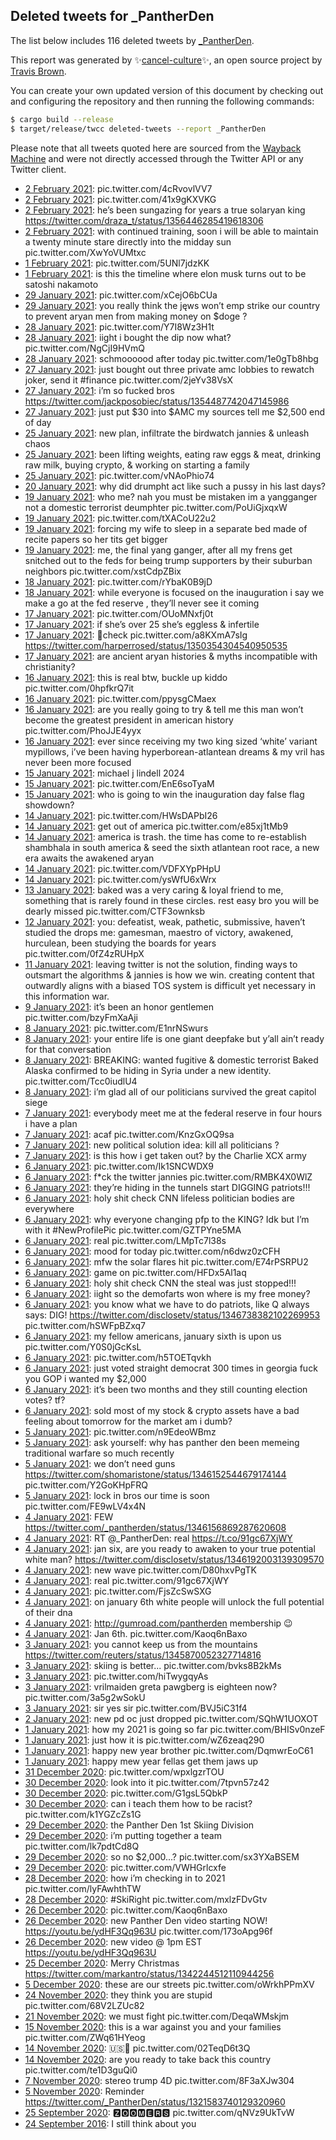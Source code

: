 ## Deleted tweets for _PantherDen

The list below includes 116 deleted tweets by
[_PantherDen](https://twitter.com/_PantherDen).



This report was generated by ✨[cancel-culture](https://github.com/travisbrown/cancel-culture)✨,
an open source project by [Travis Brown](https://twitter.com/travisbrown).

You can create your own updated version of this document by checking out and configuring the
repository and then running the following commands:

```bash
$ cargo build --release
$ target/release/twcc deleted-tweets --report _PantherDen
```

Please note that all tweets quoted here are sourced from the
[Wayback Machine](https://web.archive.org) and were not directly accessed through the Twitter API or
any Twitter client.

* [ 2 February 2021](https://web.archive.org/web/20210202232259/https://twitter.com/_PantherDen/status/1356744856752816132): pic.twitter.com/4cRvovlVV7 <!--1356744856752816132-->
* [ 2 February 2021](https://web.archive.org/web/20210202035549/https://twitter.com/_PantherDen/status/1356451166037700608): pic.twitter.com/41x9gKXVKG <!--1356451166037700608-->
* [ 2 February 2021](https://web.archive.org/web/20210202033758/https://twitter.com/_PantherDen/status/1356446673065672711): he’s been sungazing for years a true solaryan king https://twitter.com/draza_t/status/1356446285419618306 <!--1356446673065672711-->
* [ 2 February 2021](https://web.archive.org/web/20210202033455/https://twitter.com/_PantherDen/status/1356445844879376390): with continued training, soon i will be able to maintain a twenty minute stare directly into the midday sun pic.twitter.com/XwYoVUMtxc <!--1356445844879376390-->
* [ 1 February 2021](https://web.archive.org/web/20210201140701/https://twitter.com/_PantherDen/status/1356242553373396995): pic.twitter.com/5UNl7jdzKK <!--1356242553373396995-->
* [ 1 February 2021](https://web.archive.org/web/20210201003203/https://twitter.com/_PantherDen/status/1356037505469046787): is this the timeline where elon musk turns out to be satoshi nakamoto <!--1356037505469046787-->
* [29 January 2021](https://web.archive.org/web/20210129195256/https://twitter.com/_PantherDen/status/1355242461065576448): pic.twitter.com/xCejO6bCUa <!--1355242461065576448-->
* [29 January 2021](https://web.archive.org/web/20210129043111/https://twitter.com/_PantherDen/status/1355010545557135360): you really think the jęws won’t emp strike our country to prevent aryan men from making money on  $doge ? <!--1355010545557135360-->
* [28 January 2021](https://web.archive.org/web/20210128220131/https://twitter.com/_PantherDen/status/1354912473787338754): pic.twitter.com/Y7I8Wz3H1t <!--1354912473787338754-->
* [28 January 2021](https://web.archive.org/web/20210128162150/https://twitter.com/_PantherDen/status/1354826948841795584): iight i bought the dip now what? pic.twitter.com/NgCjI9HVmQ <!--1354826948841795584-->
* [28 January 2021](https://web.archive.org/web/20210128013345/https://twitter.com/_PantherDen/status/1354603515415552000): schmoooood after today pic.twitter.com/1e0gTb8hbg <!--1354603515415552000-->
* [27 January 2021](https://web.archive.org/web/20210127200842/https://twitter.com/_PantherDen/status/1354520906475909122): just bought out three private amc lobbies to rewatch joker, send it  #finance  pic.twitter.com/2jeYv38VsX <!--1354520906475909122-->
* [27 January 2021](https://web.archive.org/web/20210127180315/https://twitter.com/_PantherDen/status/1354489999916462084): i’m so fucked bros https://twitter.com/jackposobiec/status/1354487742047145986 <!--1354489999916462084-->
* [27 January 2021](https://web.archive.org/web/20210127163022/https://twitter.com/_PantherDen/status/1354466425029722115): just put $30 into  $AMC  my sources tell me $2,500 end of day <!--1354466425029722115-->
* [25 January 2021](https://web.archive.org/web/20210125191407/https://twitter.com/_PantherDen/status/1353783151487811593): new plan, infiltrate the birdwatch jannies & unleash chaos <!--1353783151487811593-->
* [25 January 2021](https://web.archive.org/web/20210125170704/https://twitter.com/_PantherDen/status/1353751135711080453): been lifting weights, eating raw eggs & meat, drinking raw milk, buying crypto, & working on starting a family <!--1353751135711080453-->
* [25 January 2021](https://web.archive.org/web/20210125021445/https://twitter.com/_PantherDen/status/1353526649283874817): pic.twitter.com/vNAoPhio74 <!--1353526649283874817-->
* [20 January 2021](https://web.archive.org/web/20210120035320/https://twitter.com/_PantherDen/status/1351739493649362944): why did drumpht act like such a pussy in his last days? <!--1351739493649362944-->
* [19 January 2021](https://web.archive.org/web/20210119222114/https://twitter.com/_PantherDen/status/1351655894841438208): who me? nah you must be mistaken im a yangganger not a domestic terrorist deumphter pic.twitter.com/PoUiGjxqxW <!--1351655894841438208-->
* [19 January 2021](https://web.archive.org/web/20210119201432/https://twitter.com/_PantherDen/status/1351624016071696389): pic.twitter.com/tXACoU22u2 <!--1351624016071696389-->
* [19 January 2021](https://web.archive.org/web/20210119192115/https://twitter.com/_PantherDen/status/1351610602574258178): forcing my wife to sleep in a separate bed made of recite papers so her tits get bigger <!--1351610602574258178-->
* [19 January 2021](https://web.archive.org/web/20210119153736/https://twitter.com/_PantherDen/status/1351554186975055872): me, the final yang ganger, after all my frens get snitched out to the feds for being trump supporters by their suburban neighbors pic.twitter.com/xstCdpZBix <!--1351554186975055872-->
* [18 January 2021](https://web.archive.org/web/20210118201528/https://twitter.com/_PantherDen/status/1351261844229513223): pic.twitter.com/rYbaK0B9jD <!--1351261844229513223-->
* [18 January 2021](https://web.archive.org/web/20210118022653/https://twitter.com/_PantherDen/status/1350992932074123276): while everyone is focused on the inauguration i say we make a go at the fed reserve , they’ll never see it coming <!--1350992932074123276-->
* [17 January 2021](https://web.archive.org/web/20210117053605/https://twitter.com/_PantherDen/status/1350678208547594244): pic.twitter.com/OUoMNxfj0t <!--1350678208547594244-->
* [17 January 2021](https://web.archive.org/web/20210117043330/https://twitter.com/_PantherDen/status/1350662468566188033): if she’s over 25 she’s eggless & infertile <!--1350662468566188033-->
* [17 January 2021](https://web.archive.org/web/20210117035647/https://twitter.com/_PantherDen/status/1350653169064439809): 🥚check  pic.twitter.com/a8KXmA7sIg   https://twitter.com/harperrosed/status/1350354304540950535 <!--1350653169064439809-->
* [17 January 2021](https://web.archive.org/web/20210117012245/https://twitter.com/_PantherDen/status/1350614435614887938): are ancient aryan histories & myths incompatible with christianity? <!--1350614435614887938-->
* [16 January 2021](https://web.archive.org/web/20210116185143/https://twitter.com/_PantherDen/status/1350515916300279808): this is real btw, buckle up kiddo pic.twitter.com/0hpfkrQ7it <!--1350515916300279808-->
* [16 January 2021](https://web.archive.org/web/20210116182924/https://twitter.com/_PantherDen/status/1350509759670198275): pic.twitter.com/ppysgCMaex <!--1350509759670198275-->
* [16 January 2021](https://web.archive.org/web/20210116044420/https://twitter.com/_PantherDen/status/1350302797280006149): are you really going to try & tell me this man won’t become the greatest president in american history pic.twitter.com/PhoJJE4yyx <!--1350302797280006149-->
* [16 January 2021](https://web.archive.org/web/20210116040417/https://twitter.com/_PantherDen/status/1350292623622332419): ever since receiving my two king sized ‘white’ variant mypillows, i’ve been having hyperborean-atlantean dreams & my vril has never been more focused <!--1350292623622332419-->
* [15 January 2021](https://web.archive.org/web/20210115234954/https://twitter.com/_PantherDen/status/1350228678324727811): michael j lindell 2024 <!--1350228678324727811-->
* [15 January 2021](https://web.archive.org/web/20210115142410/https://twitter.com/_PantherDen/status/1350086168956858372): pic.twitter.com/EnE6soTyaM <!--1350086168956858372-->
* [15 January 2021](https://web.archive.org/web/20210115005723/https://twitter.com/_PantherDen/status/1349883158527938568): who is going to win the inauguration day false flag showdown? <!--1349883158527938568-->
* [14 January 2021](https://web.archive.org/web/20210114180046/https://twitter.com/_PantherDen/status/1349778342761947150): pic.twitter.com/HWsDAPbI26 <!--1349778342761947150-->
* [14 January 2021](https://web.archive.org/web/20210114030514/https://twitter.com/_PantherDen/status/1349552879850442753): get out of america pic.twitter.com/e85xj1tMb9 <!--1349552879850442753-->
* [14 January 2021](https://web.archive.org/web/20210114022744/https://twitter.com/_PantherDen/status/1349543574451449861): america is trash.  the time has come to re-establish shambhala in south america & seed the sixth atlantean root race, a new era awaits the awakened aryan <!--1349543574451449861-->
* [14 January 2021](https://web.archive.org/web/20210114020308/https://twitter.com/_PantherDen/status/1349537158462386182): pic.twitter.com/VDFXYpPHpU <!--1349537158462386182-->
* [14 January 2021](https://web.archive.org/web/20210114014816/https://twitter.com/_PantherDen/status/1349533601403203584): pic.twitter.com/ysWfU6xWrx <!--1349533601403203584-->
* [13 January 2021](https://web.archive.org/web/20210113232840/https://twitter.com/_PantherDen/status/1349498557221498880): baked was a very caring & loyal friend to me, something that is rarely found in these circles.  rest easy bro you will be dearly missed pic.twitter.com/CTF3ownksb <!--1349498557221498880-->
* [12 January 2021](https://web.archive.org/web/20210112031056/https://twitter.com/_PantherDen/status/1348819756686733314): you: defeatist, weak, pathetic, submissive, haven’t studied the drops  me: gamesman, maestro of victory, awakened, hurculean, been studying the boards for years pic.twitter.com/0fZ4zRUHpX <!--1348819756686733314-->
* [11 January 2021](https://web.archive.org/web/20210112024636/https://twitter.com/_PantherDen/status/1348760457583144961): leaving twitter is not the solution, finding ways to outsmart the algorithms & jannies is how we win.  creating content that outwardly aligns with a biased TOS system is difficult yet necessary in this information war. <!--1348760457583144961-->
* [ 9 January 2021](https://web.archive.org/web/20210109002220/https://twitter.com/_PantherDen/status/1347699689781657602): it’s been an honor gentlemen pic.twitter.com/bzyFmXaAji <!--1347699689781657602-->
* [ 8 January 2021](https://web.archive.org/web/20210108201532/https://twitter.com/_PantherDen/status/1347637971806261252): pic.twitter.com/E1nrNSwurs <!--1347637971806261252-->
* [ 8 January 2021](https://web.archive.org/web/20210108190123/https://twitter.com/_PantherDen/status/1347618461661483009): your entire life is one giant deepfake but y’all ain’t ready for that conversation <!--1347618461661483009-->
* [ 8 January 2021](https://web.archive.org/web/20210108022451/https://twitter.com/_PantherDen/status/1347368476734840832): BREAKING: wanted fugitive & domestic terrorist Baked Alaska confirmed to be hiding in Syria under a new identity. pic.twitter.com/Tcc0iudlU4 <!--1347368476734840832-->
* [ 8 January 2021](https://web.archive.org/web/20210108020804/https://twitter.com/_PantherDen/status/1347364299065462785): i’m glad all of our politicians survived the great capitol siege <!--1347364299065462785-->
* [ 7 January 2021](https://web.archive.org/web/20210107225234/https://twitter.com/_PantherDen/status/1347314507434045440): everybody meet me at the federal reserve in four hours i have a plan <!--1347314507434045440-->
* [ 7 January 2021](https://web.archive.org/web/20210107194025/https://twitter.com/_PantherDen/status/1347266289056808963): acaf pic.twitter.com/KnzGxOQ9sa <!--1347266289056808963-->
* [ 7 January 2021](https://web.archive.org/web/20210107015415/https://twitter.com/_PantherDen/status/1346998492594507776): new political solution idea: kill all politicians ? <!--1346998492594507776-->
* [ 7 January 2021](https://web.archive.org/web/20210107012512/https://twitter.com/_PantherDen/status/1346991087446089728): is this how i get taken out? by the Charlie XCX army <!--1346991087446089728-->
* [ 6 January 2021](https://web.archive.org/web/20210106235716/https://twitter.com/_PantherDen/status/1346969021002952704): pic.twitter.com/Ik1SNCWDX9 <!--1346969021002952704-->
* [ 6 January 2021](https://web.archive.org/web/20210106220646/https://twitter.com/_PantherDen/status/1346941177073963010): f*ck the twitter jannies pic.twitter.com/RMBK4X0WlZ <!--1346941177073963010-->
* [ 6 January 2021](https://web.archive.org/web/20210106202439/https://twitter.com/_PantherDen/status/1346915505018466305): they’re hiding in the tunnels start DIGGING patriots!!! <!--1346915505018466305-->
* [ 6 January 2021](https://web.archive.org/web/20210106195249/https://twitter.com/_PantherDen/status/1346907450562248708): holy shit check CNN lifeless politician bodies are everywhere <!--1346907450562248708-->
* [ 6 January 2021](https://web.archive.org/web/20210106193527/https://twitter.com/_PantherDen/status/1346902824295215105): why everyone changing pfp to the KING? Idk but I’m with it   #NewProfilePic  pic.twitter.com/GZTPYne5MA <!--1346902824295215105-->
* [ 6 January 2021](https://web.archive.org/web/20210106164157/https://twitter.com/_PantherDen/status/1346859454906699785): real pic.twitter.com/LMpTc7l38s <!--1346859454906699785-->
* [ 6 January 2021](https://web.archive.org/web/20210106162543/https://twitter.com/_PantherDen/status/1346855388105289728): mood for today pic.twitter.com/n6dwz0zCFH <!--1346855388105289728-->
* [ 6 January 2021](https://web.archive.org/web/20210106160958/https://twitter.com/_PantherDen/status/1346851416489545731): mfw the solar flares hit pic.twitter.com/E74rPSRPU2 <!--1346851416489545731-->
* [ 6 January 2021](https://web.archive.org/web/20210106160723/https://twitter.com/_PantherDen/status/1346850805442371585): game on pic.twitter.com/HFDx5Al1aq <!--1346850805442371585-->
* [ 6 January 2021](https://web.archive.org/web/20210106151734/https://twitter.com/_PantherDen/status/1346838240557473793): holy shit check CNN the steal was just stopped!!! <!--1346838240557473793-->
* [ 6 January 2021](https://web.archive.org/web/20210106142857/https://twitter.com/_PantherDen/status/1346826000424980480): iight so the demofarts won where is my free money? <!--1346826000424980480-->
* [ 6 January 2021](https://web.archive.org/web/20210106123003/https://twitter.com/_PantherDen/status/1346796077194899457): you know what we have to do patriots, like Q always says: DIG!  https://twitter.com/disclosetv/status/1346738382102269953  pic.twitter.com/hSWFpBZxq7 <!--1346796077194899457-->
* [ 6 January 2021](https://web.archive.org/web/20210106051503/https://twitter.com/_PantherDen/status/1346686645823819776): my fellow americans, january sixth is upon us pic.twitter.com/Y0S0jGcKsL <!--1346686645823819776-->
* [ 6 January 2021](https://web.archive.org/web/20210106043314/https://twitter.com/_PantherDen/status/1346676095245033472): pic.twitter.com/h5TOETqvkh <!--1346676095245033472-->
* [ 6 January 2021](https://web.archive.org/web/20210106033436/https://twitter.com/_PantherDen/status/1346661350131564546): just voted straight democrat 300 times in georgia fuck you GOP i wanted my $2,000 <!--1346661350131564546-->
* [ 6 January 2021](https://web.archive.org/web/20210106024346/https://twitter.com/_PantherDen/status/1346648555486912519): it’s been two months and they still counting election votes? tf? <!--1346648555486912519-->
* [ 6 January 2021](https://web.archive.org/web/20210106001626/https://twitter.com/_PantherDen/status/1346611508541857797): sold most of my stock & crypto assets have a bad feeling about tomorrow for the market am i dumb? <!--1346611508541857797-->
* [ 5 January 2021](https://web.archive.org/web/20210105180759/https://twitter.com/_PantherDen/status/1346518749919272963): pic.twitter.com/n9EdeoWBmz <!--1346518749919272963-->
* [ 5 January 2021](https://web.archive.org/web/20210105034040/https://twitter.com/_PantherDen/status/1346300202655879170): ask yourself: why has panther den been memeing traditional warfare so much recently <!--1346300312903102466-->
* [ 5 January 2021](https://web.archive.org/web/20210105034040/https://twitter.com/_PantherDen/status/1346300202655879170): we don’t need guns  https://twitter.com/shomaristone/status/1346152544679174144  pic.twitter.com/Y2GoKHpFRQ <!--1346300202655879170-->
* [ 5 January 2021](https://web.archive.org/web/20210105001318/https://twitter.com/_PantherDen/status/1346248202002038785): lock in bros our time is soon pic.twitter.com/FE9wLV4x4N <!--1346248202002038785-->
* [ 4 January 2021](https://web.archive.org/web/20210104234944/https://twitter.com/_PantherDen/status/1346242379179814915): FEW https://twitter.com/_pantherden/status/1346156869287620608 <!--1346242379179814915-->
* [ 4 January 2021](https://web.archive.org/web/20210104234727/https://twitter.com/_PantherDen/status/1346241866765922307): RT @_PantherDen: real https://t.co/91gc67XjWY <!--1346241866765922307-->
* [ 4 January 2021](https://web.archive.org/web/20210104234633/https://twitter.com/_PantherDen/status/1346241559948390403): jan six, are you ready to awaken to your true potential white man? https://twitter.com/disclosetv/status/1346192003139309570 <!--1346241559948390403-->
* [ 4 January 2021](https://web.archive.org/web/20210104222146/https://twitter.com/_PantherDen/status/1346219406670573569): new wave pic.twitter.com/D80hxvPgTK <!--1346219406670573569-->
* [ 4 January 2021](https://web.archive.org/web/20210104182532/https://twitter.com/_PantherDen/status/1346156869287620608): real pic.twitter.com/91gc67XjWY <!--1346156869287620608-->
* [ 4 January 2021](https://web.archive.org/web/20210104172551/https://twitter.com/_PantherDen/status/1346145636152995841): pic.twitter.com/FjsZcSwSXG <!--1346145636152995841-->
* [ 4 January 2021](https://web.archive.org/web/20210104013352/https://twitter.com/_PantherDen/status/1345906148390666244): on january 6th white people will unlock the full potential of their dna <!--1345906148390666244-->
* [ 4 January 2021](https://web.archive.org/web/20210104010618/https://twitter.com/_PantherDen/status/1345899206821687298): http://gumroad.com/pantherden  membership 😉 <!--1345899206821687298-->
* [ 4 January 2021](https://web.archive.org/web/20210104002531/https://twitter.com/_PantherDen/status/1345888950360092677): Jan 6th. pic.twitter.com/Kaoq6nBaxo <!--1345888950360092677-->
* [ 3 January 2021](https://web.archive.org/web/20210103232059/https://twitter.com/_PantherDen/status/1345872722463780867): you cannot keep us from the mountains https://twitter.com/reuters/status/1345870052327714816 <!--1345872722463780867-->
* [ 3 January 2021](https://web.archive.org/web/20210103211847/https://twitter.com/_PantherDen/status/1345841979305943040): skiing is better... pic.twitter.com/bvks8B2kMs <!--1345841979305943040-->
* [ 3 January 2021](https://web.archive.org/web/20210103210115/https://twitter.com/_PantherDen/status/1345837536799809536): pic.twitter.com/hiTwygqyAs <!--1345837536799809536-->
* [ 3 January 2021](https://web.archive.org/web/20210103185814/https://twitter.com/_PantherDen/status/1345806368733863937): vrilmaiden greta pawgberg is eighteen now? pic.twitter.com/3a5g2wSokU <!--1345806368733863937-->
* [ 3 January 2021](https://web.archive.org/web/20210103031339/https://twitter.com/_PantherDen/status/1345568853665972224): sir yes sir pic.twitter.com/BVJ5iC31f4 <!--1345568853665972224-->
* [ 2 January 2021](https://web.archive.org/web/20210102195608/https://twitter.com/_PantherDen/status/1345458789462532097): new pd oc just dropped pic.twitter.com/SQhW1UOXOT <!--1345458789462532097-->
* [ 1 January 2021](https://web.archive.org/web/20210101222732/https://twitter.com/_PantherDen/status/1345134520144683010): how my 2021 is going so far pic.twitter.com/BHISv0nzeF <!--1345134520144683010-->
* [ 1 January 2021](https://web.archive.org/web/20210101091058/https://twitter.com/_PantherDen/status/1344880771987857416): just how it is pic.twitter.com/wZ6zeaq290 <!--1344880771987857416-->
* [ 1 January 2021](https://web.archive.org/web/20210101092035/https://twitter.com/_PantherDen/status/1344879746354712579): happy new year brother pic.twitter.com/DqmwrEoC61 <!--1344879746354712579-->
* [ 1 January 2021](https://web.archive.org/web/20210101080747/https://twitter.com/_PantherDen/status/1344872190399967234): happy mew year fellas get them jaws up <!--1344872190399967234-->
* [31 December 2020](https://web.archive.org/web/20210101010247/https://twitter.com/_PantherDen/status/1344741944812048386): pic.twitter.com/wpxlgzrTOU <!--1344741944812048386-->
* [30 December 2020](https://web.archive.org/web/20210101013719/https://twitter.com/_PantherDen/status/1344408070160580608): look into it pic.twitter.com/7tpvn57z42 <!--1344408070160580608-->
* [30 December 2020](https://web.archive.org/web/20201231173641/https://twitter.com/_PantherDen/status/1344370865555824640): pic.twitter.com/G1gsL5QbkP <!--1344370865555824640-->
* [30 December 2020](https://web.archive.org/web/20201231191156/https://twitter.com/_PantherDen/status/1344072344785084416): can i teach them how to be racist? pic.twitter.com/k1YGZcZs1G <!--1344072344785084416-->
* [29 December 2020](https://web.archive.org/web/20201229211240/https://twitter.com/_PantherDen/status/1344007220191756289): the Panther Den 1st Skiing Division <!--1344008685434114053-->
* [29 December 2020](https://web.archive.org/web/20201229211240/https://twitter.com/_PantherDen/status/1344007220191756289): i’m putting together a team pic.twitter.com/lk7pdtCd8Q <!--1344007220191756289-->
* [29 December 2020](https://web.archive.org/web/20201230100927/https://twitter.com/_PantherDen/status/1343975905237020680): so no $2,000...? pic.twitter.com/sx3YXaBSEM <!--1343975905237020680-->
* [29 December 2020](https://web.archive.org/web/20201230015415/https://twitter.com/_PantherDen/status/1343727862076076032): pic.twitter.com/VWHGrlcxfe <!--1343727862076076032-->
* [28 December 2020](https://web.archive.org/web/20201228211930/https://twitter.com/_PantherDen/status/1343653120321204225): how i’m checking in to 2021 pic.twitter.com/lyFAwhthTW <!--1343653120321204225-->
* [28 December 2020](https://web.archive.org/web/20201228000831/https://twitter.com/_PantherDen/status/1343347955294679043): #SkiRight  pic.twitter.com/mxlzFDvGtv <!--1343347955294679043-->
* [26 December 2020](https://web.archive.org/web/20201226180958/https://twitter.com/_PantherDen/status/1342894822659682305): pic.twitter.com/Kaoq6nBaxo <!--1342894822659682305-->
* [26 December 2020](https://web.archive.org/web/20201226175154/https://twitter.com/_PantherDen/status/1342890819376844800): new Panther Den video starting NOW!   https://youtu.be/ydHF3Qq963U  pic.twitter.com/173oApg96f <!--1342890819376844800-->
* [26 December 2020](https://web.archive.org/web/20201226152233/https://twitter.com/_PantherDen/status/1342853194284740611): new video @ 1pm EST https://youtu.be/ydHF3Qq963U <!--1342853194284740611-->
* [25 December 2020](https://web.archive.org/web/20201225012751/https://twitter.com/_PantherDen/status/1342280829364543488): Merry Christmas https://twitter.com/markantro/status/1342244512110944256 <!--1342280829364543488-->
* [ 5 December 2020](https://web.archive.org/web/20210107092700/https://twitter.com/_PantherDen/status/1335346693542440961): these are our streets pic.twitter.com/oWrkhPPmXV <!--1335346693542440961-->
* [24 November 2020](https://web.archive.org/web/20210107235602/https://twitter.com/_PantherDen/status/1331100800941219842): they think you are stupid pic.twitter.com/68V2LZUc82 <!--1331100800941219842-->
* [21 November 2020](https://web.archive.org/web/20210108223816/https://twitter.com/_PantherDen/status/1329965470024339458): we must fight pic.twitter.com/DeqaWMskjm <!--1329965470024339458-->
* [15 November 2020](https://web.archive.org/web/20210109042434/https://twitter.com/_PantherDen/status/1328108718257565696): this is a war against you and your families pic.twitter.com/ZWq61HYeog <!--1328108718257565696-->
* [14 November 2020](https://web.archive.org/web/20210108200119/https://twitter.com/_PantherDen/status/1327751557887242252): 🇺🇸🦅 pic.twitter.com/02TeqD6t3Q <!--1327751557887242252-->
* [14 November 2020](https://web.archive.org/web/20210109070743/https://twitter.com/_PantherDen/status/1327636229945516039): are you ready to take back this country pic.twitter.com/te1D3guQi0 <!--1327636229945516039-->
* [ 7 November 2020](https://web.archive.org/web/20210107092826/https://twitter.com/_PantherDen/status/1324907218907631617): stereo trump 4D pic.twitter.com/8F3aXJw304 <!--1324907218907631617-->
* [ 5 November 2020](https://web.archive.org/web/20210110052850/https://twitter.com/_PantherDen/status/1324384892336168961): Reminder https://twitter.com/_PantherDen/status/1321583740129320960 <!--1324384892336168961-->
* [25 September 2020](https://web.archive.org/web/20210107031526/https://twitter.com/_PantherDen/status/1309635650438791168): 🆉🅾🅾🅼🅴🆁🆂 pic.twitter.com/qNVz9UkTvW <!--1309635650438791168-->
* [24 September 2016](https://web.archive.org/web/20210202035549/https://twitter.com/_PantherDen/status/1356451166037700608): I still think about you <!--779475377127301120-->

